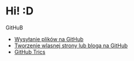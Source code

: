



# Hi! :D

GitHuB
- [Wysyłanie plików na GitHub](WebPages/GitHub/Upload.na.gihub.md)
- [Tworzenie wlasnej strony lub bloga na GitHub](WebPages/GitHub/Wlasna.strona.na.GitHub.md)
- [GitHub Trics](WebPages/GitHub/GitHub.trics.md)
